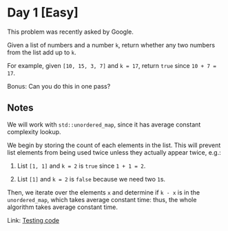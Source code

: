 # Day 1 \[Easy\]

This problem was recently asked by Google.

Given a list of numbers and a number `k`, return whether any two numbers from the list add up to `k`.

For example, given `[10, 15, 3, 7]` and `k = 17`, return `true` since `10 + 7 = 17`.

Bonus: Can you do this in one pass?

## Notes

We will work with `std::unordered_map`, since it has average constant complexity lookup.

We begin by storing the count of each elements in the list. This will prevent list elements from being used
twice unless they actually appear twice, e.g.:

1. List `[1, 1]` and `k = 2` is `true` since `1 + 1 = 2`.

2. List `[1]` and `k = 2` is `false` because we need two `1`s.

Then, we iterate over the elements `x` and determine if `k - x` is in the `unordered_map`,
which takes average constant time: thus, the whole algorithm takes average constant time.

Link: [Testing code](../../test/TestDay001.cpp)
